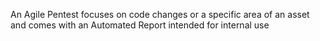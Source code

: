 An Agile Pentest focuses on code changes or a specific area of an asset and comes with an Automated Report intended for internal use